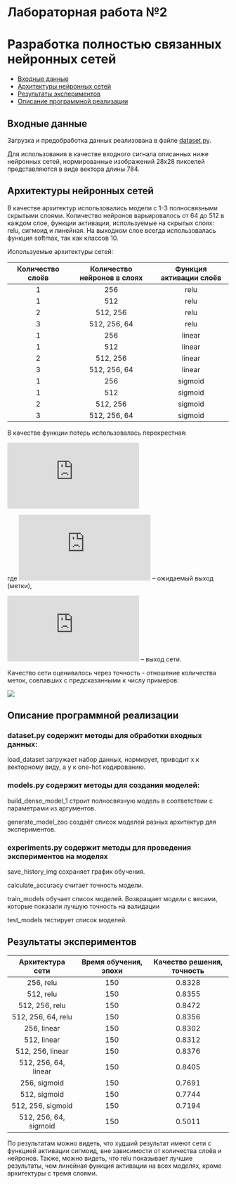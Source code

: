 # Лабораторная работа №2
# Разработка полностью связанных нейронных сетей

+ [Входные данные](#Format_input)
+ [Архитектуры нейронных сетей](#NN_architecture)
+ [Результаты экспериментов](#Results)
+ [Описание программной реализации](#Description)


## <a name="Format_input"></a>	Входные данные
Загрузка и предобработка данных реализована в файле [dataset.py](https://github.com/Edvard-Hagerup-Grieg/UNN-DeepLearningTeam/blob/report_lab2/lab2/dataset.py).


Для использования в качестве входного сигнала описанных ниже нейронных сетей, нормированные изображений 28x28 пикселей представляются в виде вектора длины 784.


## <a name="NN_architecture"></a>	Архитектуры нейронных сетей
В качестве архитектур использовались модели с 1-3 полносвязными скрытыми слоями. Количество нейронов варьировалось от 64 до 512
в каждом слое, функции активации, используемые на скрытых слоях: relu, сигмоид и линейная. На выходном слое всегда использовалась функция 
softmax, так как классов 10.

Используемые архитектуры сетей:

| Количество слоёв | Количество нейронов в слоях | Функция активации слоёв|
|:----------------:|:---------------------------:|:----------------------:|
| 1 | 256 | relu |
| 1 | 512 | relu |
| 2 | 512, 256 | relu |
| 3 | 512, 256, 64 | relu |
| 1 | 256 | linear |
| 1 | 512 | linear |
| 2 | 512, 256 | linear |
| 3 | 512, 256, 64 | linear |
| 1 | 256 | sigmoid |
| 1 | 512 | sigmoid |
| 2 | 512, 256 | sigmoid |
| 3 | 512, 256, 64 | sigmoid |

В качестве функции потерь использовалась перекрестная:
    
![](https://latex.codecogs.com/gif.latex?E%28w%29%3D-%5Csum%5Climits_%7Bj%3D1%7D%5EMy_j%5Cln%7Bu_j%7D)
    
где ![](https://latex.codecogs.com/gif.latex?y_j) – ожидаемый выход (метки),

![](https://latex.codecogs.com/gif.latex?u_j) – выход сети.

Качество сети оценивалось через точность - отношение количества меток, совпавших с предсказанными к числу примеров:

![](https://latex.codecogs.com/gif.latex?\frac{I(y_j=u_j)}{N},j=\overline{1,N})

## <a name="Description"></a>	Описание программной реализации

### dataset.py содержит методы для обработки входных данных:

load_dataset загружает набор данных, нормирует, приводит x к векторному виду, а y к one-hot кодированию.

### models.py содержит методы для создания моделей:

build_dense_model_1 строит полносвязную модель в соответствии с параметрами из аргументов.

generate_model_zoo создаёт список моделей разных архитектур для экспериментов.

### experiments.py содержит методы для проведения экспериментов на моделях

save_history_img сохраняет график обучения.

calculate_accuracy считает точность модели.

train_models обучает список моделей. Возвращает модели с весами, которые показали лучшую точность на валидации

test_models тестирует список моделей.

## <a name="Results"></a>	Результаты экспериментов

| Архитектура сети | Время обучения, эпохи | Качество решения, точность|
|:----------------:|:---------------------------:|:----------------------:|
| 256, relu | 150 | 0.8328 |
| 512, relu | 150 | 0.8355 |
| 512, 256, relu | 150 | 0.8472 |
| 512, 256, 64, relu | 150 | 0.8356 |
| 256, linear | 150 | 0.8302 |
| 512, linear | 150 | 0.8312 |
| 512, 256, linear | 150 | 0.8376 |
| 512, 256, 64, linear | 150 | 0.8405 |
| 256, sigmoid | 150 | 0.7691 |
| 512, sigmoid | 150 | 0.7744 |
| 512, 256, sigmoid | 150 | 0.7194 |
| 512, 256, 64, sigmoid | 150 | 0.5011 |

По результатам можно видеть, что худший результат имеют сети с функцией активации сигмоид, вне зависимости от количества слоёв и нейронов. Также, можно видеть, что relu показывает лучшие результаты, чем линейная функция активации на всех моделях, кроме архитектуры с тремя слоями.

